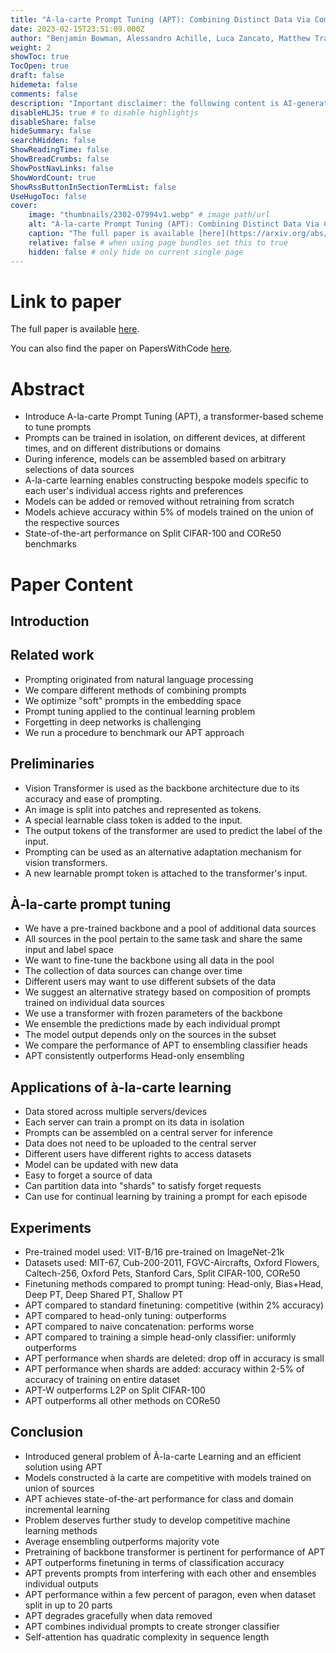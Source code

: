 ```yaml
---
title: "À-la-carte Prompt Tuning (APT): Combining Distinct Data Via Composable Prompting"
date: 2023-02-15T23:51:09.000Z
author: "Benjamin Bowman, Alessandro Achille, Luca Zancato, Matthew Trager, Pramuditha Perera and 2 others"
weight: 2
showToc: true
TocOpen: true
draft: false
hidemeta: false
comments: false
description: "Important disclaimer: the following content is AI-generated, please make sure to fact check the presented information by reading the full paper."
disableHLJS: true # to disable highlightjs
disableShare: false
hideSummary: false
searchHidden: false
ShowReadingTime: false
ShowBreadCrumbs: false
ShowPostNavLinks: false
ShowWordCount: true
ShowRssButtonInSectionTermList: false
UseHugoToc: false
cover:
    image: "thumbnails/2302-07994v1.webp" # image path/url
    alt: "À-la-carte Prompt Tuning (APT): Combining Distinct Data Via Composable Prompting" # alt text
    caption: "The full paper is available [here](https://arxiv.org/abs/2302.07994)." # display caption under cover
    relative: false # when using page bundles set this to true
    hidden: false # only hide on current single page
---
```


# Link to paper
The full paper is available [here](https://arxiv.org/abs/2302.07994).

You can also find the paper on PapersWithCode [here](https://paperswithcode.com/paper/a-la-carte-prompt-tuning-apt-combining).

# Abstract
- Introduce A-la-carte Prompt Tuning (APT), a transformer-based scheme to tune prompts
- Prompts can be trained in isolation, on different devices, at different times, and on different distributions or domains
- During inference, models can be assembled based on arbitrary selections of data sources
- A-la-carte learning enables constructing bespoke models specific to each user's individual access rights and preferences
- Models can be added or removed without retraining from scratch
- Models achieve accuracy within 5% of models trained on the union of the respective sources
- State-of-the-art performance on Split CIFAR-100 and CORe50 benchmarks

# Paper Content

## Introduction

## Related work
- Prompting originated from natural language processing
- We compare different methods of combining prompts
- We optimize "soft" prompts in the embedding space
- Prompt tuning applied to the continual learning problem
- Forgetting in deep networks is challenging
- We run a procedure to benchmark our APT approach

## Preliminaries
- Vision Transformer is used as the backbone architecture due to its accuracy and ease of prompting.
- An image is split into patches and represented as tokens.
- A special learnable class token is added to the input.
- The output tokens of the transformer are used to predict the label of the input.
- Prompting can be used as an alternative adaptation mechanism for vision transformers.
- A new learnable prompt token is attached to the transformer's input.

## À-la-carte prompt tuning
- We have a pre-trained backbone and a pool of additional data sources
- All sources in the pool pertain to the same task and share the same input and label space
- We want to fine-tune the backbone using all data in the pool
- The collection of data sources can change over time
- Different users may want to use different subsets of the data
- We suggest an alternative strategy based on composition of prompts trained on individual data sources
- We use a transformer with frozen parameters of the backbone
- We ensemble the predictions made by each individual prompt
- The model output depends only on the sources in the subset
- We compare the performance of APT to ensembling classifier heads
- APT consistently outperforms Head-only ensembling

## Applications of à-la-carte learning
- Data stored across multiple servers/devices
- Each server can train a prompt on its data in isolation
- Prompts can be assembled on a central server for inference
- Data does not need to be uploaded to the central server
- Different users have different rights to access datasets
- Model can be updated with new data
- Easy to forget a source of data
- Can partition data into "shards" to satisfy forget requests
- Can use for continual learning by training a prompt for each episode

## Experiments
- Pre-trained model used: VIT-B/16 pre-trained on ImageNet-21k
- Datasets used: MIT-67, Cub-200-2011, FGVC-Aircrafts, Oxford Flowers, Caltech-256, Oxford Pets, Stanford Cars, Split CIFAR-100, CORe50
- Finetuning methods compared to prompt tuning: Head-only, Bias+Head, Deep PT, Deep Shared PT, Shallow PT
- APT compared to standard finetuning: competitive (within 2% accuracy)
- APT compared to head-only tuning: outperforms
- APT compared to naive concatenation: performs worse
- APT compared to training a simple head-only classifier: uniformly outperforms
- APT performance when shards are deleted: drop off in accuracy is small
- APT performance when shards are added: accuracy within 2-5% of accuracy of training on entire dataset
- APT-W outperforms L2P on Split CIFAR-100
- APT outperforms all other methods on CORe50

## Conclusion
- Introduced general problem of À-la-carte Learning and an efficient solution using APT
- Models constructed à la carte are competitive with models trained on union of sources
- APT achieves state-of-the-art performance for class and domain incremental learning
- Problem deserves further study to develop competitive machine learning methods
- Average ensembling outperforms majority vote
- Pretraining of backbone transformer is pertinent for performance of APT
- APT outperforms finetuning in terms of classification accuracy
- APT prevents prompts from interfering with each other and ensembles individual outputs
- APT performance within a few percent of paragon, even when dataset split in up to 20 parts
- APT degrades gracefully when data removed
- APT combines individual prompts to create stronger classifier
- Self-attention has quadratic complexity in sequence length
